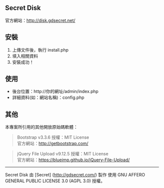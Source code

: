 

Secret Disk
-----
官方網站：http://disk.gdsecret.net/


安裝
-----
1. 上傳文件後，執行 install.php
2. 填入相關資料
3. 安裝成功！

使用
-----
* 後台位置：http://你的網址/admin/index.php
* 詳細資料(如：網站名稱)：config.php



其他
-----
本專案所引用的其他開放原始碼軟體：

>Bootstrap v3.3.6
授權：MIT License  
官方網站：http://getbootstrap.com/

>jQuery File Upload v9.12.5
授權：MIT License  
官方網站：https://blueimp.github.io/jQuery-File-Upload/

***
Secret Disk 由 [Secret] (http://gdsecret.com/) 製作
使用 GNU AFFERO GENERAL PUBLIC LICENSE 3.0 (AGPL 3.0) 授權。
